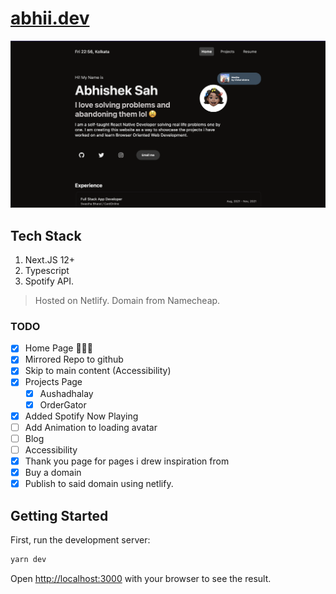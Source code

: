 <!--<a href="http://abhii.dev/" target="_blank">abhii.dev</a> -->
# [abhii.dev](https://abhii.dev/)


![landing_page](assets/landing_page.png)

## Tech Stack

1. Next.JS 12+
2. Typescript
3. Spotify API.

> Hosted on Netlify.
> Domain from Namecheap.

### TODO

- [x] Home Page 🧑🏽‍💻
- [x] Mirrored Repo to github
- [x] Skip to main content (Accessibility)
- [x] Projects Page
  - [x] Aushadhalay
  - [x] OrderGator
- [x] Added Spotify Now Playing
- [ ] Add Animation to loading avatar
- [ ] Blog
- [ ] Accessibility
- [x] Thank you page for pages i drew inspiration from
- [x] Buy a domain
- [x] Publish to said domain using netlify.

## Getting Started

First, run the development server:

```bash
yarn dev
```

Open [http://localhost:3000](http://localhost:3000) with your browser to see the result.
